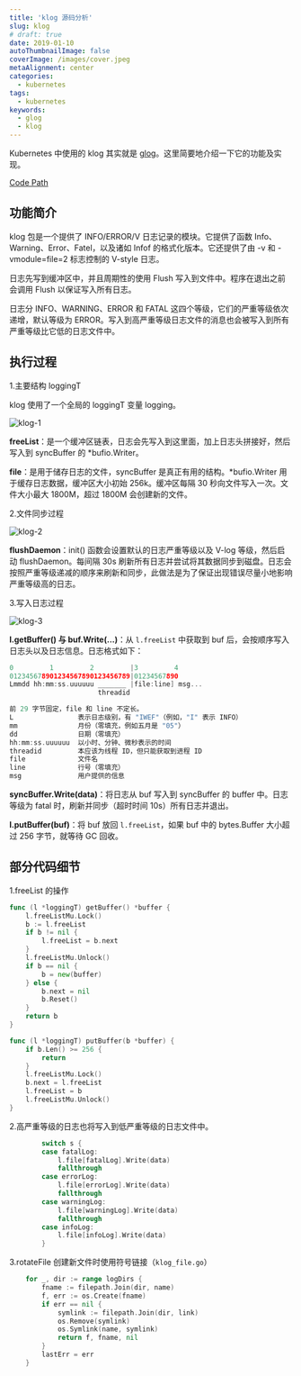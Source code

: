 ```yaml
---
title: 'klog 源码分析'
slug: klog
# draft: true
date: 2019-01-10
autoThumbnailImage: false
coverImage: /images/cover.jpeg
metaAlignment: center
categories:
  - kubernetes
tags:
  - kubernetes
keywords:
  - glog
  - klog
---
```


Kubernetes 中使用的 klog 其实就是 [glog](https://github.com/golang/glog)。这里简要地介绍一下它的功能及实现。

<!--more-->

[Code Path](https://github.com/kubernetes/kubernetes/tree/release-1.13/vendor/k8s.io/klog)

## 功能简介

klog 包是一个提供了 INFO/ERROR/V 日志记录的模块。它提供了函数 Info、Warning、Error、Fatel，以及诸如 Infof 的格式化版本。它还提供了由 -v 和 -vmodule=file=2 标志控制的 V-style 日志。

日志先写到缓冲区中，并且周期性的使用 Flush 写入到文件中。程序在退出之前会调用 Flush 以保证写入所有日志。

日志分 INFO、WARNING、ERROR 和 FATAL 这四个等级，它们的严重等级依次递增，默认等级为 ERROR。写入到高严重等级日志文件的消息也会被写入到所有严重等级比它低的日志文件中。

## 执行过程

1.主要结构 loggingT

klog 使用了一个全局的 loggingT 变量 logging。

![klog-1](/images/2019/01/klog-1.svg)

**freeList**：是一个缓冲区链表，日志会先写入到这里面，加上日志头拼接好，然后写入到 syncBuffer 的 \*bufio.Writer。

**file**：是用于储存日志的文件，syncBuffer 是真正有用的结构。\*bufio.Writer 用于缓存日志数据，缓冲区大小初始 256k。缓冲区每隔 30 秒向文件写入一次。文件大小最大 1800M，超过 1800M 会创建新的文件。

2.文件同步过程

![klog-2](/images/2019/01/klog-2.svg)

**flushDaemon**：init() 函数会设置默认的日志严重等级以及 V-log 等级，然后启动 flushDaemon。每间隔 30s 刷新所有日志并尝试将其数据同步到磁盘。日志会按照严重等级递减的顺序来刷新和同步，此做法是为了保证出现错误尽量小地影响严重等级高的日志。

3.写入日志过程

![klog-3](/images/2019/01/klog-3.svg)

**l.getBuffer() 与 buf.Write(...)**：从 `l.freeList` 中获取到 buf 后，会按顺序写入日志头以及日志信息。日志格式如下：

```go
0         1         2         |3         4
012345678901234567890123456789|01234567890
Lmmdd hh:mm:ss.uuuuuu _______ |file:line] msg...
                      threadid

前 29 字节固定，file 和 line 不定长。
L                表示日志级别，有 "IWEF"（例如，"I" 表示 INFO）
mm               月份（零填充，例如五月是 "05"）
dd               日期（零填充）
hh:mm:ss.uuuuuu  以小时、分钟、微秒表示的时间
threadid         本应该为线程 ID，但只能获取到进程 ID
file             文件名
line             行号（零填充）
msg              用户提供的信息
```

**syncBuffer.Write(data)**：将日志从 buf 写入到 syncBuffer 的 buffer 中。日志等级为 fatal 时，刷新并同步（超时时间 10s）所有日志并退出。

**l.putBuffer(buf)**：将 buf 放回 `l.freeList`，如果 buf 中的 bytes.Buffer 大小超过 256 字节，就等待 GC 回收。

## 部分代码细节

1.freeList 的操作

```go
func (l *loggingT) getBuffer() *buffer {
	l.freeListMu.Lock()
	b := l.freeList
	if b != nil {
		l.freeList = b.next
	}
	l.freeListMu.Unlock()
	if b == nil {
		b = new(buffer)
	} else {
		b.next = nil
		b.Reset()
	}
	return b
}

func (l *loggingT) putBuffer(b *buffer) {
	if b.Len() >= 256 {
		return
	}
	l.freeListMu.Lock()
	b.next = l.freeList
	l.freeList = b
	l.freeListMu.Unlock()
}
```

2.高严重等级的日志也将写入到低严重等级的日志文件中。

```go
		switch s {
		case fatalLog:
			l.file[fatalLog].Write(data)
			fallthrough
		case errorLog:
			l.file[errorLog].Write(data)
			fallthrough
		case warningLog:
			l.file[warningLog].Write(data)
			fallthrough
		case infoLog:
			l.file[infoLog].Write(data)
		}
```

3.rotateFile 创建新文件时使用符号链接（`klog_file.go`）

```go
	for _, dir := range logDirs {
		fname := filepath.Join(dir, name)
		f, err := os.Create(fname)
		if err == nil {
			symlink := filepath.Join(dir, link)
			os.Remove(symlink)
			os.Symlink(name, symlink)
			return f, fname, nil
		}
		lastErr = err
	}
```
